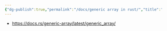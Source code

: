 ```yaml
---
{"dg-publish":true,"permalink":"/docs/generic array in rust/","title":"generic array in rust"}
---
```


- https://docs.rs/generic-array/latest/generic_array/
